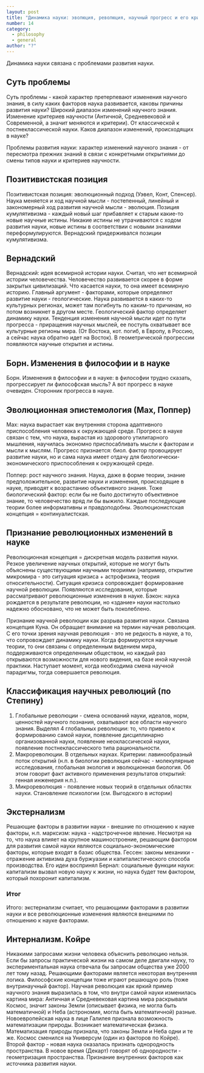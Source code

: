 ```yaml
---
layout: post
title: "Динамика науки: эволюция, революция, научный прогресс и его критерии; кризис. Основные концепции развития науки. Экстернализм и интернализм как подходы в понимании механизма развития науки"
number: 14
category:
  - philosophy
  - general
author: "?"
---
```


<!-- ??? -->
<!-- poor quality -->

Динамика науки связана с проблемами развития науки.

## Суть проблемы
Суть проблемы - какой характер претерпевают изменения научного знания, в силу каких факторов наука развивается, каковы причины развития науки? Широкий диапазон изменений научного знания. Изменение критериев научности (Античной, Средневековой и Современной, а значит меняются и критерии). От классической к постнеклассической науки. Каков диапазон изменений, происходящих в науке? 

Проблемы развития науки: характер изменений научного знания - от пересмотра прежних знаний в связи с конкретными открытиями до смены типов науки и критериев научности.

## Позитивистская позиция
Позитивистская позиция: эволюционный подход (Уэвел, Конт, Спенсер). Наука меняется и ход научной мысли - постепенный, линейный и закономерный ход развития научной мысли - эволюция. Позиция кумулятивизма - каждый новый шаг прибавляет к старым какие-то новые научные истины. Никакие истины не утрачиваются с ходом развития науки, новые истины в соответствии с новыми знаниями переформулируются. Вернадский придерживался позиции кумулятивизма.

## Вернадский
Вернадский: идея всемирной истории науки. Считал, что нет всемирной истории человечества. Человечество развивается скорее в форме закрытых цивилизаций. Что касается науки, то она имеет всемирную историю. Главный аргумент - факторами, которые определяют развитие науки - геологические. Наука развивается в каких-то культурных регионах, может там погибнуть по каким-то причинам, но потом возникнет в другом месте. Геологический фактор определяет динамику науки. Тенденция изменения научной мысли идет по пути прогресса - приращения научных мыслей, ее поступь охватывает все культурные регионы мира. (От Востока, кот. погиб, в Европу, в Россию, а сейчас наука обратно идет на Восток). В геометрической прогрессии появляются научные открытия и истины.

## Борн. Изменения в философии и в науке
Борн. Изменения в философии и в науке: в философии трудно сказать, прогрессирует ли философская мысль? А вот прогресс в науке очевиден. Сторонник прогресса в науке.

## Эволюционная эпистемология (Мах, Поппер)
Мах: наука вырастает как внутренняя сторона адаптивного приспособления человека к окружающей среде. Прогресс в науке связан с тем, что наука, вырастая из здорового утилитарного мышления, научилась экономно приспосабливать мысли к факторам и мысли к мыслям. Прогресс признается: биол. фактор провоцирует развитие науки, но и сама наука имеет отдачу для биологически-экономического приспособления к окружающей среде.

Поппер: рост научного знания. Наука, даже в форме теории, знание предположительное, развитие науки и изменения, происходящие в науке, приводят к возрастанию объективного знания. Тоже биологический фактор: если бы не было достигнуто объективное знание, то человечество вряд ли бы выжило. Каждые последующие теории более информативны и правдоподобны. Эволюционистская концепция = континуалистская.

## Признание революционных изменений в науке
Революционная концепция = дискретная модель развития науки. Резкое увеличение научных открытий, которые не могут быть объяснены существующими научными теориями (например, открытие микромира - это ситуация кризиса + астрофизика, теория относительности). Ситуация кризиса сопровождает формирование научной революции. Появляются исследования, которые рассматривают революционные изменения в науке. Бэкон: наука рождается в результате революции, но «здание» науки настолько надежно обосновано, что не может быть поколеблено.

Признание научной революции как разрыва развития науки. Связана концепция Куна. Он обращает внимание на термин научная революция. С его точки зрения научная революция - это не редкость в науке, а то, что сопровождает динамику науки. Когда формируются научные теории, то они связаны с определенным видением мира, поддерживаются определенным обществом, но каждый раз открываются возможности для нового видения, на базе иной научной практики. Наступает момент, когда необходима смена научной парадигмы, тогда совершается революция.

## Классификация научных революций (по Степину)
1. Глобальные революции - смена оснований науки, идеалов, норм, ценностей научного познания, охватывают все области научного знания. Выделял 4 глобальных революции: то, что привело к формированию самой науки, появление дисциплинарно организованной науки, появление неоклассической науки, появление постнеклассического типа рациональности.
2. Макрореволюции. В отдельных науках. Критерии: лавинообразный поток открытий (н.п. в биологии революция сейчас - молекулярные исследования, глобальная экология и эволюционная биология. Об этом говорит факт активного применения результатов открытий: генная инженерия н.п.). 
3. Микрореволюция - появление новых теорий в отдельных областях науки. Становление психологии (см. Выгодского в истории)

## Экстернализм
Решающие факторы в развитии науки - внешние по отношению к науке факторы, н.п. марксизм: наука - надстрочечное явление. Несмотря на то, что наука влияет на крупное машиностроение, решающим фактором для развития самой науки являются социально-экономические факторы, которые входят в базис общества. Гессен: законы механики - отражение активизма духа буржуазии и капиталистического способа производства. Его идеи воспринял Бернал: социальные функции науки: капитализм вызвал новую науку к жизни, но наука будет тем фактором, который похоронит капитализм.

### Итог
Итого: экстернализм считает, что решающими факторами в развитии науки и все революционные изменения являются внешними по отношению к науке факторами.

## Интернализм. Койре
Никакими запросами жизни человека объяснить революцию нельзя. Если бы запросы практической жизни на самом деле двигали науку, то экспериментальная наука отвечала бы запросам общества уже 2000 лет тому назад. Решающими факторами является некоторая внутренняя логика. Философские концепции тоже играют решающую роль (тоже внутринаучный фактор). Научная революция как яркий пример научного знания выразилась в том, что внутри самой науки изменилась картина мира: Античная и Средневековая картина мира раскрывали Космос, значит законы Земли (описывает физика, не могла быть математичной) и Неба (астрономия, могла быть математичной) разные. Новоевропейская наука в лице Галилея признала возможность математизации природы. Возникает математическая физика. Математизация природы признала, что законы Земли и Неба одни и те же. Космос сменился на Универсум (один из факторов по Койре). Второй фактор - новая наука оказалась признать однородность пространства. В новое время (Декарт) говорят об однородности - геометризация пространства. Признание внутренних факторов как источника развития науки.

